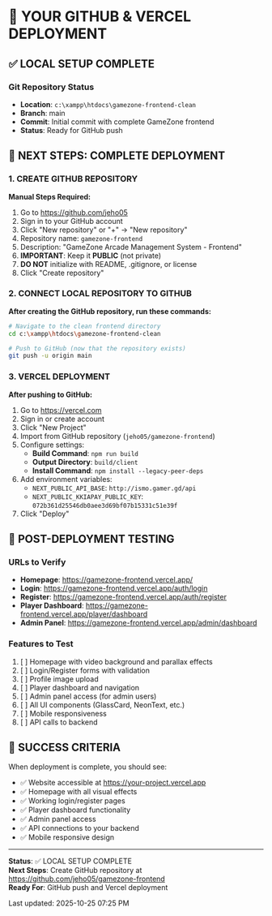 # 🚀 YOUR GITHUB & VERCEL DEPLOYMENT

## ✅ LOCAL SETUP COMPLETE

### Git Repository Status
- **Location**: `c:\xampp\htdocs\gamezone-frontend-clean`
- **Branch**: main
- **Commit**: Initial commit with complete GameZone frontend
- **Status**: Ready for GitHub push

## 🎯 NEXT STEPS: COMPLETE DEPLOYMENT

### 1. CREATE GITHUB REPOSITORY

**Manual Steps Required:**
1. Go to https://github.com/jeho05
2. Sign in to your GitHub account
3. Click "New repository" or "+" → "New repository"
4. Repository name: `gamezone-frontend`
5. Description: "GameZone Arcade Management System - Frontend"
6. **IMPORTANT**: Keep it **PUBLIC** (not private)
7. **DO NOT** initialize with README, .gitignore, or license
8. Click "Create repository"

### 2. CONNECT LOCAL REPOSITORY TO GITHUB

**After creating the GitHub repository, run these commands:**

```bash
# Navigate to the clean frontend directory
cd c:\xampp\htdocs\gamezone-frontend-clean

# Push to GitHub (now that the repository exists)
git push -u origin main
```

### 3. VERCEL DEPLOYMENT

**After pushing to GitHub:**

1. Go to https://vercel.com
2. Sign in or create account
3. Click "New Project"
4. Import from GitHub repository (`jeho05/gamezone-frontend`)
5. Configure settings:
   - **Build Command**: `npm run build`
   - **Output Directory**: `build/client`
   - **Install Command**: `npm install --legacy-peer-deps`
6. Add environment variables:
   - `NEXT_PUBLIC_API_BASE`: `http://ismo.gamer.gd/api`
   - `NEXT_PUBLIC_KKIAPAY_PUBLIC_KEY`: `072b361d25546db0aee3d69bf07b15331c51e39f`
7. Click "Deploy"

## 🧪 POST-DEPLOYMENT TESTING

### URLs to Verify
- **Homepage**: https://gamezone-frontend.vercel.app/
- **Login**: https://gamezone-frontend.vercel.app/auth/login
- **Register**: https://gamezone-frontend.vercel.app/auth/register
- **Player Dashboard**: https://gamezone-frontend.vercel.app/player/dashboard
- **Admin Panel**: https://gamezone-frontend.vercel.app/admin/dashboard

### Features to Test
1. [ ] Homepage with video background and parallax effects
2. [ ] Login/Register forms with validation
3. [ ] Profile image upload
4. [ ] Player dashboard and navigation
5. [ ] Admin panel access (for admin users)
6. [ ] All UI components (GlassCard, NeonText, etc.)
7. [ ] Mobile responsiveness
8. [ ] API calls to backend

## 🎉 SUCCESS CRITERIA

When deployment is complete, you should see:
- ✅ Website accessible at https://your-project.vercel.app
- ✅ Homepage with all visual effects
- ✅ Working login/register pages
- ✅ Player dashboard functionality
- ✅ Admin panel access
- ✅ API connections to your backend
- ✅ Mobile responsive design

---

**Status**: ✅ LOCAL SETUP COMPLETE  
**Next Steps**: Create GitHub repository at https://github.com/jeho05/gamezone-frontend  
**Ready For**: GitHub push and Vercel deployment

Last updated: 2025-10-25 07:25 PM